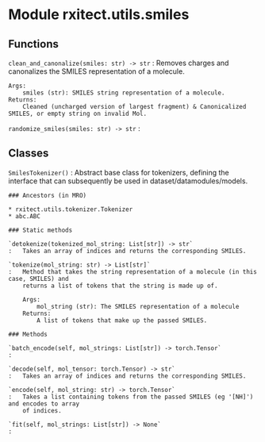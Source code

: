 Module rxitect.utils.smiles
===========================

Functions
---------


`clean_and_canonalize(smiles: str) ‑> str`
:   Removes charges and canonalizes the SMILES representation of a molecule.

    Args:
        smiles (str): SMILES string representation of a molecule.
    Returns:
        Cleaned (uncharged version of largest fragment) & Canonicalized SMILES, or empty string on invalid Mol.


`randomize_smiles(smiles: str) ‑> str`
:

Classes
-------

`SmilesTokenizer()`
:   Abstract base class for tokenizers, defining the interface that can subsequently be used in
    dataset/datamodules/models.

    ### Ancestors (in MRO)

    * rxitect.utils.tokenizer.Tokenizer
    * abc.ABC

    ### Static methods

    `detokenize(tokenized_mol_string: List[str]) ‑> str`
    :   Takes an array of indices and returns the corresponding SMILES.

    `tokenize(mol_string: str) ‑> List[str]`
    :   Method that takes the string representation of a molecule (in this case, SMILES) and
        returns a list of tokens that the string is made up of.

        Args:
            mol_string (str): The SMILES representation of a molecule
        Returns:
            A list of tokens that make up the passed SMILES.

    ### Methods

    `batch_encode(self, mol_strings: List[str]) ‑> torch.Tensor`
    :

    `decode(self, mol_tensor: torch.Tensor) ‑> str`
    :   Takes an array of indices and returns the corresponding SMILES.

    `encode(self, mol_string: str) ‑> torch.Tensor`
    :   Takes a list containing tokens from the passed SMILES (eg '[NH]') and encodes to array
        of indices.

    `fit(self, mol_strings: List[str]) ‑> None`
    :
